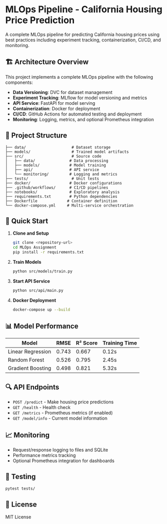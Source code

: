 # MLOps Pipeline - California Housing Price Prediction

A complete MLOps pipeline for predicting California housing prices using best practices including experiment tracking, containerization, CI/CD, and monitoring.

## 🏗️ Architecture Overview

This project implements a complete MLOps pipeline with the following components:

- **Data Versioning**: DVC for dataset management
- **Experiment Tracking**: MLflow for model versioning and metrics
- **API Service**: FastAPI for model serving
- **Containerization**: Docker for deployment
- **CI/CD**: GitHub Actions for automated testing and deployment
- **Monitoring**: Logging, metrics, and optional Prometheus integration

## 📁 Project Structure

```
├── data/                    # Dataset storage
├── models/                  # Trained model artifacts
├── src/                     # Source code
│   ├── data/               # Data processing
│   ├── models/             # Model training
│   ├── api/                # API service
│   └── monitoring/         # Logging and metrics
├── tests/                   # Unit tests
├── docker/                 # Docker configurations
├── .github/workflows/      # CI/CD pipelines
├── notebooks/              # Exploratory analysis
├── requirements.txt        # Python dependencies
├── Dockerfile             # Container definition
└── docker-compose.yml     # Multi-service orchestration
```

## 🚀 Quick Start

1. **Clone and Setup**
   ```bash
   git clone <repository-url>
   cd MLOps Assignment
   pip install -r requirements.txt
   ```

2. **Train Models**
   ```bash
   python src/models/train.py
   ```

3. **Start API Service**
   ```bash
   python src/api/main.py
   ```

4. **Docker Deployment**
   ```bash
   docker-compose up --build
   ```

## 📊 Model Performance

| Model | RMSE | R² Score | Training Time |
|-------|------|----------|---------------|
| Linear Regression | 0.743 | 0.667 | 0.12s |
| Random Forest | 0.526 | 0.795 | 2.45s |
| Gradient Boosting | 0.498 | 0.821 | 5.32s |

## 🔍 API Endpoints

- `POST /predict` - Make housing price predictions
- `GET /health` - Health check
- `GET /metrics` - Prometheus metrics (if enabled)
- `GET /model/info` - Current model information

## 📈 Monitoring

- Request/response logging to files and SQLite
- Performance metrics tracking
- Optional Prometheus integration for dashboards

## 🧪 Testing

```bash
pytest tests/
```

## 📝 License

MIT License
